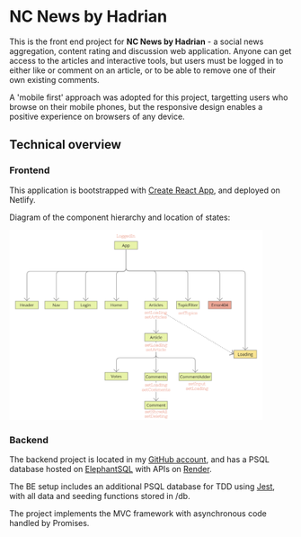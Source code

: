 # NC News by Hadrian

This is the front end project for **NC News by Hadrian** - a social news aggregation, content rating and discussion web application. Anyone can get access to the articles and interactive tools, but users must be logged in to either like or comment on an article, or to be able to remove one of their own existing comments.

A 'mobile first' approach was adopted for this project, targetting users who browse on their mobile phones, but the responsive design enables a positive experience on browsers of any device.

## Technical overview
### Frontend

This application is bootstrapped with [Create React App](https://github.com/facebook/create-react-app), and deployed on Netlify. 

Diagram of the component hierarchy and location of states:

<img src='./component-hierarchy.png' alt='diagram of components and state' width='450px'  />

### Backend

The backend project is located in my [GitHub account](https://github.com/HadrianDeveloper/NC-News), and has a PSQL database hosted on [ElephantSQL](https://www.elephantsql.com/) with APIs on [Render](www.render.com). 

The BE setup includes an additional PSQL database for TDD using [Jest](https://jestjs.io/), with all data and seeding functions stored in /db. 

The project implements the MVC framework with asynchronous code handled by Promises.  